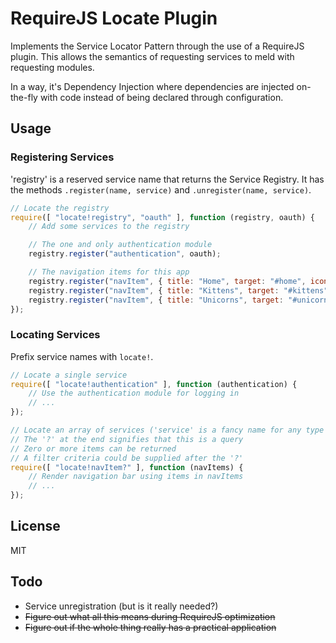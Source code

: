 # RequireJS Locate Plugin
Implements the Service Locator Pattern through the use of a RequireJS plugin. This allows the semantics of requesting
services to meld with requesting modules.

In a way, it's Dependency Injection where dependencies are injected on-the-fly with code instead of being declared through configuration.

## Usage

### Registering Services

'registry' is a reserved service name that returns the Service Registry. It has the methods `.register(name, service)` and `.unregister(name, service)`.

```js
// Locate the registry
require([ "locate!registry", "oauth" ], function (registry, oauth) {
    // Add some services to the registry

    // The one and only authentication module
    registry.register("authentication", oauth);

    // The navigation items for this app
    registry.register("navItem", { title: "Home", target: "#home", icon: "nav-icon-home" });
    registry.register("navItem", { title: "Kittens", target: "#kittens", icon: "nav-icon-kittens" });
    registry.register("navItem", { title: "Unicorns", target: "#unicorns", icon: "nav-icon-unicorns" });
});
```

### Locating Services

Prefix service names with `locate!`.

```js
// Locate a single service
require([ "locate!authentication" ], function (authentication) {
    // Use the authentication module for logging in
    // ...
});

// Locate an array of services ('service' is a fancy name for any type of data, really)
// The '?' at the end signifies that this is a query
// Zero or more items can be returned
// A filter criteria could be supplied after the '?'
require([ "locate!navItem?" ], function (navItems) {
    // Render navigation bar using items in navItems
    // ...
});
```

## License

MIT

## Todo

- Service unregistration (but is it really needed?)
- ~~Figure out what all this means during RequireJS optimization~~
- ~~Figure out if the whole thing really has a practical application~~
